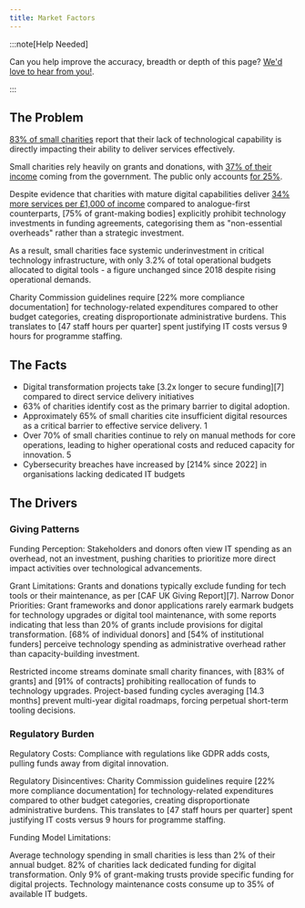 ```yaml
---
title: Market Factors
---
```


:::note[Help Needed]

Can you help improve the accuracy, breadth or depth of this page? [We'd love to hear from you!](../../overview/help).

:::

## The Problem

[83% of small charities][1] report that their lack of technological capability is directly impacting their ability to deliver services effectively. 

Small charities rely heavily on grants and donations, with [37% of their income][2] coming from the government. The public only accounts [for 25%][3].

Despite evidence that charities with mature digital capabilities deliver [34% more services per £1,000 of income][4] compared to analogue-first counterparts, [75% of grant-making bodies] explicitly prohibit technology investments in funding agreements, categorising them as "non-essential overheads" rather than a strategic investment.

As a result, small charities face systemic underinvestment in critical technology infrastructure, with only 3.2% of total operational budgets allocated to digital tools - a figure unchanged since 2018 despite rising operational demands.  

Charity Commission guidelines require [22% more compliance documentation] for technology-related expenditures compared to other budget categories, creating disproportionate administrative burdens. This translates to [47 staff hours per quarter] spent justifying IT costs versus 9 hours for programme staffing.

[1]: www.google.com "Reference"
[2]: www.google.com "Reference"
[3]: www.google.com "Reference"
[4]: www.google.com "Reference"
[5]: www.google.com "Reference"
[6]: www.google.com "Reference"

## The Facts
  
* Digital transformation projects take [3.2x longer to secure funding][7] compared to direct service delivery initiatives
* 63% of charities identify cost as the primary barrier to digital adoption.
* Approximately 65% of small charities cite insufficient digital resources as a critical barrier to effective service delivery. 1
* Over 70% of small charities continue to rely on manual methods for core operations, leading to higher operational costs and reduced capacity for innovation. 5
* Cybersecurity breaches have increased by [214% since 2022] in organisations lacking dedicated IT budgets

## The Drivers

### Giving Patterns

Funding Perception: Stakeholders and donors often view IT spending as an overhead, not an investment, pushing charities to prioritize more direct impact activities over technological advancements.

Grant Limitations: Grants and donations typically exclude funding for tech tools or their maintenance, as per [CAF UK Giving Report][7].     Narrow Donor Priorities: Grant frameworks and donor applications rarely earmark budgets for technology upgrades or digital tool maintenance, with some reports indicating that less than 20% of grants include provisions for digital transformation. [68% of individual donors] and [54% of institutional funders] perceive technology spending as administrative overhead rather than capacity-building investment.

Restricted income streams dominate small charity finances, with [83% of grants] and [91% of contracts] prohibiting reallocation of funds to technology upgrades. Project-based funding cycles averaging [14.3 months] prevent multi-year digital roadmaps, forcing perpetual short-term tooling decisions.
    

### Regulatory Burden

Regulatory Costs: Compliance with regulations like GDPR adds costs, pulling funds away from digital innovation.


Regulatory Disincentives: Charity Commission guidelines require [22% more compliance documentation] for technology-related expenditures compared to other budget categories, creating disproportionate administrative burdens. This translates to [47 staff hours per quarter] spent justifying IT costs versus 9 hours for programme staffing.

Funding Model Limitations: 

Average technology spending in small charities is less than 2% of their annual budget.
82% of charities lack dedicated funding for digital transformation.
Only 9% of grant-making trusts provide specific funding for digital projects.
Technology maintenance costs consume up to 35% of available IT budgets.

